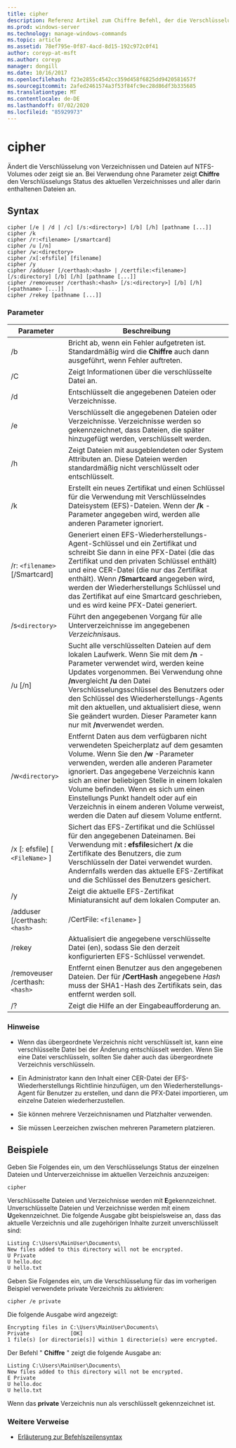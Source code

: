 ```yaml
---
title: cipher
description: Referenz Artikel zum Chiffre Befehl, der die Verschlüsselung von Verzeichnissen und Dateien auf NTFS-Volumes anzeigt oder ändert.
ms.prod: windows-server
ms.technology: manage-windows-commands
ms.topic: article
ms.assetid: 78ef795e-0f87-4acd-8d15-192c972c0f41
author: coreyp-at-msft
ms.author: coreyp
manager: dongill
ms.date: 10/16/2017
ms.openlocfilehash: f23e2855c4542cc359d458f6825dd9420581657f
ms.sourcegitcommit: 2afed2461574a3f53f84fc9ec28d86df3b335685
ms.translationtype: MT
ms.contentlocale: de-DE
ms.lasthandoff: 07/02/2020
ms.locfileid: "85929973"
---
```

# <a name="cipher"></a>cipher

Ändert die Verschlüsselung von Verzeichnissen und Dateien auf NTFS-Volumes oder zeigt sie an. Bei Verwendung ohne Parameter zeigt **Chiffre** den Verschlüsselungs Status des aktuellen Verzeichnisses und aller darin enthaltenen Dateien an.

## <a name="syntax"></a>Syntax

```
cipher [/e | /d | /c] [/s:<directory>] [/b] [/h] [pathname [...]]
cipher /k
cipher /r:<filename> [/smartcard]
cipher /u [/n]
cipher /w:<directory>
cipher /x[:efsfile] [filename]
cipher /y
cipher /adduser [/certhash:<hash> | /certfile:<filename>] [/s:directory] [/b] [/h] [pathname [...]]
cipher /removeuser /certhash:<hash> [/s:<directory>] [/b] [/h] [<pathname> [...]]
cipher /rekey [pathname [...]]
```

### <a name="parameters"></a>Parameter

| Parameter | Beschreibung |
| ---------- | ----------- |
| /b | Bricht ab, wenn ein Fehler aufgetreten ist. Standardmäßig wird die **Chiffre** auch dann ausgeführt, wenn Fehler auftreten. |
| /C | Zeigt Informationen über die verschlüsselte Datei an. |
| /d | Entschlüsselt die angegebenen Dateien oder Verzeichnisse. |
| /e | Verschlüsselt die angegebenen Dateien oder Verzeichnisse. Verzeichnisse werden so gekennzeichnet, dass Dateien, die später hinzugefügt werden, verschlüsselt werden. |
| /h | Zeigt Dateien mit ausgeblendeten oder System Attributen an. Diese Dateien werden standardmäßig nicht verschlüsselt oder entschlüsselt. |
| /k | Erstellt ein neues Zertifikat und einen Schlüssel für die Verwendung mit Verschlüsselndes Dateisystem (EFS)-Dateien. Wenn der **/k** -Parameter angegeben wird, werden alle anderen Parameter ignoriert. |
| /r: `<filename>` [/Smartcard] | Generiert einen EFS-Wiederherstellungs-Agent-Schlüssel und ein Zertifikat und schreibt Sie dann in eine PFX-Datei (die das Zertifikat und den privaten Schlüssel enthält) und eine CER-Datei (die nur das Zertifikat enthält). Wenn **/Smartcard** angegeben wird, werden der Wiederherstellungs Schlüssel und das Zertifikat auf eine Smartcard geschrieben, und es wird keine PFX-Datei generiert. |
| /s`<directory>` | Führt den angegebenen Vorgang für alle Unterverzeichnisse im angegebenen *Verzeichnis*aus. |
| /u [/n] |  Sucht alle verschlüsselten Dateien auf dem lokalen Laufwerk. Wenn Sie mit dem **/n** -Parameter verwendet wird, werden keine Updates vorgenommen. Bei Verwendung ohne **/n**vergleicht **/u** den Datei Verschlüsselungsschlüssel des Benutzers oder den Schlüssel des Wiederherstellungs-Agents mit den aktuellen, und aktualisiert diese, wenn Sie geändert wurden. Dieser Parameter kann nur mit **/n**verwendet werden. |
| /w`<directory>` | Entfernt Daten aus dem verfügbaren nicht verwendeten Speicherplatz auf dem gesamten Volume. Wenn Sie den **/w** -Parameter verwenden, werden alle anderen Parameter ignoriert. Das angegebene Verzeichnis kann sich an einer beliebigen Stelle in einem lokalen Volume befinden. Wenn es sich um einen Einstellungs Punkt handelt oder auf ein Verzeichnis in einem anderen Volume verweist, werden die Daten auf diesem Volume entfernt. |
| /x [: efsfile] [ `<FileName>` ] | Sichert das EFS-Zertifikat und die Schlüssel für den angegebenen Dateinamen. Bei Verwendung mit **: efsfile**sichert **/x** die Zertifikate des Benutzers, die zum Verschlüsseln der Datei verwendet wurden. Andernfalls werden das aktuelle EFS-Zertifikat und die Schlüssel des Benutzers gesichert. |
| /y | Zeigt die aktuelle EFS-Zertifikat Miniaturansicht auf dem lokalen Computer an. |
| /adduser [/certhash:`<hash>` | /CertFile: `<filename>` ] |
| /rekey | Aktualisiert die angegebene verschlüsselte Datei (en), sodass Sie den derzeit konfigurierten EFS-Schlüssel verwendet. |
| /removeuser /certhash:`<hash>` | Entfernt einen Benutzer aus den angegebenen Dateien. Der für **/CertHash** angegebene *Hash* muss der SHA1-Hash des Zertifikats sein, das entfernt werden soll. |
| /? | Zeigt die Hilfe an der Eingabeaufforderung an. |

### <a name="remarks"></a>Hinweise

- Wenn das übergeordnete Verzeichnis nicht verschlüsselt ist, kann eine verschlüsselte Datei bei der Änderung entschlüsselt werden. Wenn Sie eine Datei verschlüsseln, sollten Sie daher auch das übergeordnete Verzeichnis verschlüsseln.

- Ein Administrator kann den Inhalt einer CER-Datei der EFS-Wiederherstellungs Richtlinie hinzufügen, um den Wiederherstellungs-Agent für Benutzer zu erstellen, und dann die PFX-Datei importieren, um einzelne Dateien wiederherzustellen.

- Sie können mehrere Verzeichnisnamen und Platzhalter verwenden.

- Sie müssen Leerzeichen zwischen mehreren Parametern platzieren.

## <a name="examples"></a>Beispiele

Geben Sie Folgendes ein, um den Verschlüsselungs Status der einzelnen Dateien und Unterverzeichnisse im aktuellen Verzeichnis anzuzeigen:

```
cipher
```

Verschlüsselte Dateien und Verzeichnisse werden mit **E**gekennzeichnet. Unverschlüsselte Dateien und Verzeichnisse werden mit einem **U**gekennzeichnet. Die folgende Ausgabe gibt beispielsweise an, dass das aktuelle Verzeichnis und alle zugehörigen Inhalte zurzeit unverschlüsselt sind:

```
Listing C:\Users\MainUser\Documents\
New files added to this directory will not be encrypted.
U Private
U hello.doc
U hello.txt
```

Geben Sie Folgendes ein, um die Verschlüsselung für das im vorherigen Beispiel verwendete private Verzeichnis zu aktivieren:

```
cipher /e private
```

Die folgende Ausgabe wird angezeigt:

```
Encrypting files in C:\Users\MainUser\Documents\
Private             [OK]
1 file(s) [or directorie(s)] within 1 directorie(s) were encrypted.
```

Der Befehl " **Chiffre** " zeigt die folgende Ausgabe an:

```
Listing C:\Users\MainUser\Documents\
New files added to this directory will not be encrypted.
E Private
U hello.doc
U hello.txt
```

Wenn das **private** Verzeichnis nun als verschlüsselt gekennzeichnet ist.

### <a name="additional-references"></a>Weitere Verweise

- [Erläuterung zur Befehlszeilensyntax](command-line-syntax-key.md)
